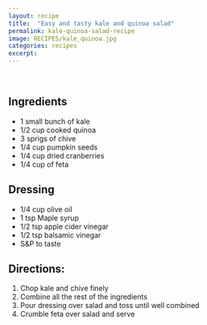 ```yaml
---
layout: recipe
title:  "Easy and tasty kale and quinoa salad"
permalink: kale-quinoa-salad-recipe
image: RECIPES/kale_quinoa.jpg
categories: recipes
excerpt:
---
```


<br>

## Ingredients
* 1 small bunch of kale
* 1/2 cup cooked quinoa
* 3 sprigs of chive
* 1/4 cup pumpkin seeds
* 1/4 cup dried cranberries
* 1/4 cup of feta

## Dressing
* 1/4 cup olive oil
* 1 tsp Maple syrup
* 1/2 tsp apple cider vinegar
* 1/2 tsp balsamic vinegar
* S&P to taste


## Directions:
1. Chop kale and chive finely 
1. Combine all the rest of the ingredients
1. Pour dressing over salad and toss until well combined 
1. Crumble feta over salad and serve 
